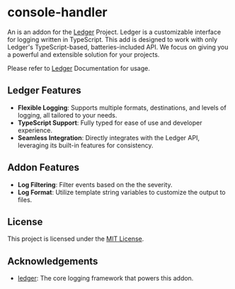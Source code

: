 # console-handler

An is an addon for the [Ledger](https://github.com/TSLedger/ledger) Project. Ledger is a customizable interface for logging written in TypeScript. This add is designed to work with only Ledger's TypeScript-based, batteries-included API. We focus on giving you a powerful and extensible solution for your projects.

Please refer to [Ledger](https://github.com/TSLedger/ledger) Documentation for usage.

## Ledger Features

- **Flexible Logging**: Supports multiple formats, destinations, and levels of logging, all tailored to your needs.
- **TypeScript Support**: Fully typed for ease of use and developer experience.
- **Seamless Integration**: Directly integrates with the Ledger API, leveraging its built-in features for consistency.

## Addon Features

- **Log Filtering**: Filter events based on the the severity.
- **Log Format**: Utilize template string variables to customize the output to files.

## License

This project is licensed under the [MIT License](LICENSE).

## Acknowledgements

- [ledger](https://github.com/TSLedger/ledger): The core logging framework that powers this addon.
